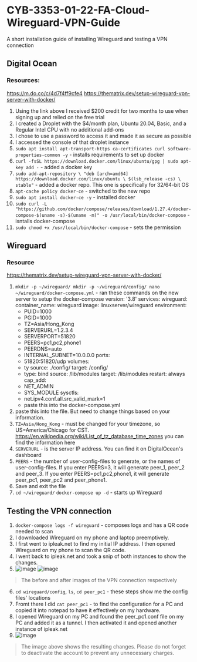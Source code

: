 # CYB-3353-01-22-FA-Cloud-Wireguard-VPN-Guide
A short installation guide of installing Wireguard and testing a VPN connection

## Digital Ocean
### Resources: 
https://m.do.co/c/4d7f4ff9cfe4 
https://thematrix.dev/setup-wireguard-vpn-server-with-docker/ 

1. Using the link above I received $200 credit for two months to use when signing up and relied on the free trial
2. I created a Droplet with the $4/month plan, Ubuntu 20.04, Basic, and a Regular Intel CPU with no additional add-ons
3. I chose to use a password to access it and made it as secure as possible
4. I accessed the console of that droplet instance
5. `sudo apt install apt-transport-https ca-certificates curl software-properties-common -y` - installs requirements to set up docker
6. `curl -fsSL https://download.docker.com/linux/ubuntu/gpg | sudo apt-key add -` - added a docker key
7. `sudo add-apt-repository \
   "deb [arch=amd64] https://download.docker.com/linux/ubuntu \
   $(lsb_release -cs) \
   stable"` - added a docker repo. This one is specifically for 32/64-bit OS
8. `apt-cache policy docker-ce` - switched to the new repo
9. `sudo apt install docker-ce -y` - installed docker
10. `sudo curl -L "https://github.com/docker/compose/releases/download/1.27.4/docker-compose-$(uname -s)-$(uname -m)" -o /usr/local/bin/docker-compose` - isntalls docker-compose
11. `sudo chmod +x /usr/local/bin/docker-compose` - sets the permission

## Wireguard
### Resource
https://thematrix.dev/setup-wireguard-vpn-server-with-docker/ 
1. `mkdir -p ~/wireguard/
mkdir -p ~/wireguard/config/
nano ~/wireguard/docker-compose.yml` - ran these commands on the new server to setup the docker-compose
version: '3.8'
services:
  wireguard:
    container_name: wireguard
    image: linuxserver/wireguard
    environment:
      - PUID=1000
      - PGID=1000
      - TZ=Asia/Hong_Kong
      - SERVERURL=1.2.3.4
      - SERVERPORT=51820
      - PEERS=pc1,pc2,phone1
      - PEERDNS=auto
      - INTERNAL_SUBNET=10.0.0.0
    ports:
      - 51820:51820/udp
    volumes:
      - ty
        source: ./config/
        target: /config/
      - type: bind
        source: /lib/modules
        target: /lib/modules
    restart: always
    cap_add:
      - NET_ADMIN
      - SYS_MODULE
    sysctls:
      - net.ipv4.conf.all.src_valid_mark=1
   - paste this into the docker-compose.yml
2. paste this into the file. But need to change things based on your information. 
3. `TZ=Asia/Hong_Kong` - must be changed for your timezone, so US=America/Chicago for CST. https://en.wikipedia.org/wiki/List_of_tz_database_time_zones you can find the information here
4. `SERVERURL` - is the server IP address. You can find it on DigitalOcean's dashboard
5. `PEERS` - the number of user-config-files to generate, or the names of user-config-files. If you enter PEERS=3, it will generate peer_1, peer_2 and peer_3. If you enter PEERS=pc1,pc2,phone1, it will generate peer_pc1, peer_pc2 and peer_phone1.
6. Save and exit the file
7. `cd ~/wireguard/`
   `docker-compose up -d` - starts up Wireguard

## Testing the VPN connection
1. `docker-compose logs -f wireguard` - composes logs and has a QR code needed to scan 
2. I downloaded Wireguard on my phone and laptop preemptively.
3. I first went to ipleak.net to find my initial IP address. I  then opened Wireguard on my phone to scan the QR code.
4. I went back to ipleak.net and took a snip of both instances to show the changes.
5. ![image](https://user-images.githubusercontent.com/56270888/202992783-ff0792a3-f15b-4326-b31d-be40425813fd.png)
![image](https://user-images.githubusercontent.com/56270888/202992808-dc501bb6-2ec0-4d29-aed2-5c697b13f0a8.png)
> The before and after images of the VPN connection respectively
6. `cd wireguard/config`, `ls`, `cd peer_pc1` - these steps show me the config files' locations
7. Fromt there I did `cat peer_pc1` - to find the configuration for a PC and copied it into notepad to have it effectively on my hardware.
8. I opened Wireguard on my PC and found the peer_pc1.conf file on my PC and added it as a tunnel. I then activated it and opened another instance of ipleak.net
9. ![image](https://user-images.githubusercontent.com/56270888/202992663-1404d4ce-c499-4eac-baa8-c29bcbb33bca.png)
> The image above shows the resulting changes.
> Please do not forget to deactivate the account to prevent any unnecessary charges.
